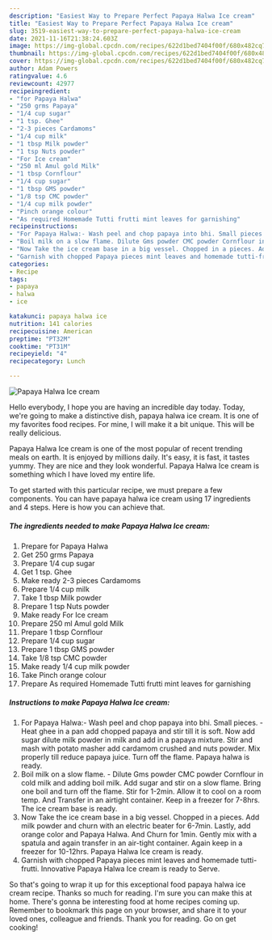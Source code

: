```yaml
---
description: "Easiest Way to Prepare Perfect Papaya Halwa Ice cream"
title: "Easiest Way to Prepare Perfect Papaya Halwa Ice cream"
slug: 3519-easiest-way-to-prepare-perfect-papaya-halwa-ice-cream
date: 2021-11-16T21:38:24.603Z
image: https://img-global.cpcdn.com/recipes/622d1bed7404f00f/680x482cq70/papaya-halwa-ice-cream-recipe-main-photo.jpg
thumbnail: https://img-global.cpcdn.com/recipes/622d1bed7404f00f/680x482cq70/papaya-halwa-ice-cream-recipe-main-photo.jpg
cover: https://img-global.cpcdn.com/recipes/622d1bed7404f00f/680x482cq70/papaya-halwa-ice-cream-recipe-main-photo.jpg
author: Adam Powers
ratingvalue: 4.6
reviewcount: 42977
recipeingredient:
- "for Papaya Halwa"
- "250 grms Papaya"
- "1/4 cup sugar"
- "1 tsp. Ghee"
- "2-3 pieces Cardamoms"
- "1/4 cup milk"
- "1 tbsp Milk powder"
- "1 tsp Nuts powder"
- "For Ice cream"
- "250 ml Amul gold Milk"
- "1 tbsp Cornflour"
- "1/4 cup sugar"
- "1 tbsp GMS powder"
- "1/8 tsp CMC powder"
- "1/4 cup milk powder"
- "Pinch orange colour"
- "As required Homemade Tutti frutti mint leaves for garnishing"
recipeinstructions:
- "For Papaya Halwa:- Wash peel and chop papaya into bhi. Small pieces. Heat ghee in a pan add chopped papaya and stir till it is soft. Now add sugar dilute milk powder in milk and add in a papaya mixture. Stir and mash with potato masher add cardamom crushed and nuts powder. Mix properly till reduce papaya juice. Turn off the flame. Papaya halwa is ready."
- "Boil milk on a slow flame. Dilute Gms powder CMC powder Cornflour in cold milk and adding boil milk. Add sugar and stir on a slow flame. Bring one boil and turn off the flame. Stir for 1-2min. Allow it to cool on a room temp. And Transfer in an airtight container. Keep in a freezer for 7-8hrs. The ice cream base is ready."
- "Now Take the ice cream base in a big vessel. Chopped in a pieces. Add milk powder and churn with an electric beater for 6-7min. Lastly, add orange color and Papaya Halwa. And Churn for 1min. Gently mix with a spatula and again transfer in an air-tight container. Again keep in a freezer for 10-12hrs. Papaya Halwa Ice cream is ready."
- "Garnish with chopped Papaya pieces mint leaves and homemade tutti-frutti. Innovative Papaya Halwa Ice cream is ready to Serve."
categories:
- Recipe
tags:
- papaya
- halwa
- ice

katakunci: papaya halwa ice 
nutrition: 141 calories
recipecuisine: American
preptime: "PT32M"
cooktime: "PT31M"
recipeyield: "4"
recipecategory: Lunch

---
```



![Papaya Halwa Ice cream](https://img-global.cpcdn.com/recipes/622d1bed7404f00f/680x482cq70/papaya-halwa-ice-cream-recipe-main-photo.jpg)

Hello everybody, I hope you are having an incredible day today. Today, we're going to make a distinctive dish, papaya halwa ice cream. It is one of my favorites food recipes. For mine, I will make it a bit unique. This will be really delicious.

Papaya Halwa Ice cream is one of the most popular of recent trending meals on earth. It is enjoyed by millions daily. It's easy, it is fast, it tastes yummy. They are nice and they look wonderful. Papaya Halwa Ice cream is something which I have loved my entire life.




To get started with this particular recipe, we must prepare a few components. You can have papaya halwa ice cream using 17 ingredients and 4 steps. Here is how you can achieve that.

<!--inarticleads1-->

##### The ingredients needed to make Papaya Halwa Ice cream:

1. Prepare for Papaya Halwa
1. Get 250 grms Papaya
1. Prepare 1/4 cup sugar
1. Get 1 tsp. Ghee
1. Make ready 2-3 pieces Cardamoms
1. Prepare 1/4 cup milk
1. Take 1 tbsp Milk powder
1. Prepare 1 tsp Nuts powder
1. Make ready For Ice cream
1. Prepare 250 ml Amul gold Milk
1. Prepare 1 tbsp Cornflour
1. Prepare 1/4 cup sugar
1. Prepare 1 tbsp GMS powder
1. Take 1/8 tsp CMC powder
1. Make ready 1/4 cup milk powder
1. Take Pinch orange colour
1. Prepare As required Homemade Tutti frutti mint leaves for garnishing




<!--inarticleads2-->

##### Instructions to make Papaya Halwa Ice cream:

1. For Papaya Halwa:- Wash peel and chop papaya into bhi. Small pieces. - Heat ghee in a pan add chopped papaya and stir till it is soft. Now add sugar dilute milk powder in milk and add in a papaya mixture. Stir and mash with potato masher add cardamom crushed and nuts powder. Mix properly till reduce papaya juice. Turn off the flame. Papaya halwa is ready.
1. Boil milk on a slow flame. - Dilute Gms powder CMC powder Cornflour in cold milk and adding boil milk. Add sugar and stir on a slow flame. Bring one boil and turn off the flame. Stir for 1-2min. Allow it to cool on a room temp. And Transfer in an airtight container. Keep in a freezer for 7-8hrs. The ice cream base is ready.
1. Now Take the ice cream base in a big vessel. Chopped in a pieces. Add milk powder and churn with an electric beater for 6-7min. Lastly, add orange color and Papaya Halwa. And Churn for 1min. Gently mix with a spatula and again transfer in an air-tight container. Again keep in a freezer for 10-12hrs. Papaya Halwa Ice cream is ready.
1. Garnish with chopped Papaya pieces mint leaves and homemade tutti-frutti. Innovative Papaya Halwa Ice cream is ready to Serve.




So that's going to wrap it up for this exceptional food papaya halwa ice cream recipe. Thanks so much for reading. I'm sure you can make this at home. There's gonna be interesting food at home recipes coming up. Remember to bookmark this page on your browser, and share it to your loved ones, colleague and friends. Thank you for reading. Go on get cooking!
